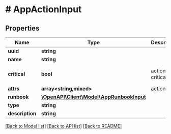 # # AppActionInput

## Properties

Name | Type | Description | Notes
------------ | ------------- | ------------- | -------------
**uuid** | **string** |  | [optional]
**name** | **string** |  | [optional]
**critical** | **bool** | action critical flag | [optional] [default to false]
**attrs** | **array<string,mixed>** | action attrs | [optional]
**runbook** | [**\OpenAPI\Client\Model\AppRunbookInput**](AppRunbookInput.md) |  | [optional]
**type** | **string** |  | [optional]
**description** | **string** |  | [optional]

[[Back to Model list]](../../README.md#models) [[Back to API list]](../../README.md#endpoints) [[Back to README]](../../README.md)
